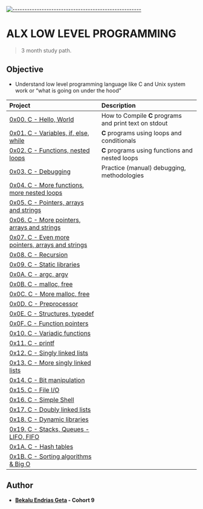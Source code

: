 <!-- ⚠️ This README has been generated from the file(s) "blueprint.md" ⚠️-->
[![-----------------------------------------------------](https://raw.githubusercontent.com/andreasbm/readme/master/assets/lines/colored.png)](#ALX_LOW_LEVEL_PROGRAMMING)

# ALX LOW LEVEL PROGRAMMING
> 3 month study path.
## Objective
* Understand low level programming language like C and Unix system work or “what is going on under the hood”

| Project | Description |
| :--- | :--- |
| [0x00. C - Hello, World](./0x00-hello_world) | How to Compile __C__ programs and print text on stdout|
| [0x01. C - Variables, if, else, while](./0x01-variables_if_else_while) | __C__ programs using loops and conditionals |
| [0x02. C - Functions, nested loops](./0x02-functions_nested_loops) | __C__ programs using functions and nested loops |
| [0x03. C - Debugging](./0x03-debugging) | Practice (manual) debugging, methodologies |
| [0x04. C - More functions, more nested loops](./0x04-more_functions_nested_loops) |  |
| [0x05. C - Pointers, arrays and strings](./0x05-pointers_arrays_strings) |  |
| [0x06. C - More pointers, arrays and strings](./0x06-pointers_arrays_strings) |  |
| [0x07. C - Even more pointers, arrays and strings](./0x07-pointers_arrays_strings) |  |
| [0x08. C - Recursion](./0x08-recursion) |  |
| [0x09. C - Static libraries](./0x09-static_libraries) |  |
| [0x0A. C - argc, argv](./0x0A-argc_argv) |  |
| [0x0B. C - malloc, free](./0x0B-malloc_free) |  |
| [0x0C. C - More malloc, free](./0x0C-more_malloc_free) |  |
| [0x0D. C - Preprocessor](./0x0D-preprocessor) |  |
| [0x0E. C - Structures, typedef](./0x0E-structures_typedef) |  |
| [0x0F. C - Function pointers](./0x0F-function_pointers) |  |
| [0x10. C - Variadic functions](./0x10-variadic_functions) |  |
| [0x11. C - printf](./0x11-printf) |  |
| [0x12. C - Singly linked lists](./0x12-singly_linked_lists) |  |
| [0x13. C - More singly linked lists](./0x13-more_singly_linked_lists) |  |
| [0x14. C - Bit manipulation](./0x14-bit_manipulation) |  |
| [0x15. C - File I/O](./0x15-file_io) |  |
| [0x16. C - Simple Shell](./0x16-C_Simple_Shell) |  |
| [0x17. C - Doubly linked lists](./0x17-doubly_linked_lists) |  |
| [0x18. C - Dynamic libraries](./0x18-dynamic_libraries) |  |
| [0x19. C - Stacks, Queues - LIFO, FIFO](./0x19) |  |
| [0x1A. C - Hash tables](./0x1A-hash_tables) |  |
| [0x1B. C - Sorting algorithms & Big O](./0x1B-sorting_algorithms) |  |

## Author

* **[Bekalu Endrias Geta](https://github.com/bekalue) - Cohort 9**
